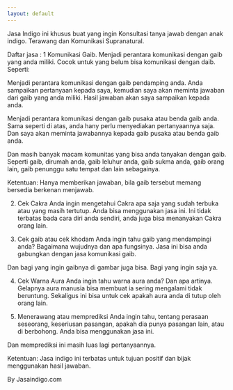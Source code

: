 ```yaml
---
layout: default
---
```


Jasa Indigo ini khusus buat yang ingin Konsultasi tanya jawab dengan anak indigo. Terawang dan Komunikasi Supranatural.

Daftar jasa :
1 Komunikasi Gaib.
Menjadi perantara komunikasi dengan gaib yang anda miliki. Cocok untuk yang belum bisa komunikasi dengan daib. Seperti:

Menjadi perantara komunikasi dengan gaib pendamping anda. Anda sampaikan pertanyaan kepada saya, kemudian saya akan meminta jawaban dari gaib yang anda miliki. Hasil jawaban akan saya sampaikan kepada anda.

Menjadi perantara komunikasi dengan gaib pusaka atau benda gaib anda. Sama seperti di atas, anda hany perlu menyediakan pertanyaannya saja. Dan saya akan meminta jawabannya kepada gaib pusaka atau benda gaib anda. 

Dan masih banyak macam komunitas yang bisa anda tanyakan dengan gaib. Seperti gaib, dirumah anda, gaib leluhur anda, gaib sukma anda, gaib orang lain, gaib penunggu satu tempat dan lain sebagainya.

Ketentuan:
Hanya memberikan jawaban, bila gaib tersebut memang bersedia berkenan menjawab. 

2. Cek Cakra
Anda ingin mengetahui Cakra apa saja yang sudah terbuka atau yang masih tertutup. Anda bisa menggunakan jasa ini. Ini tidak terbatas bada cara diri anda sendiri, anda juga bisa menanyakan Cakra orang lain.

3. Cek gaib atau cek khodam
Anda ingin tahu gaib yang mendampingi anda? Bagaimana wujudnya dan apa fungsinya. Jasa ini bisa anda gabungkan dengan jasa komunikasi gaib. 

Dan bagi yang ingin gaibnya di gambar juga bisa. Bagi yang ingin saja ya.

4. Cek Warna Aura
Anda ingin tahu warna aura anda? Dan apa artinya. Gelapnya aura manusia bisa membuat ia sering mengalami tidak beruntung. Sekaligus ini bisa untuk cek apakah aura anda di tutup oleh orang lain.

5. Menerawang atau memprediksi
Anda ingin tahu, tentang perasaan seseorang, keseriusan pasangan, apakah dia punya pasangan lain, atau di berbohong. Anda bisa menggunakan jasa ini. 

Dan memprediksi ini masih luas lagi pertanyaannya. 

Ketentuan:
Jasa indigo ini terbatas untuk tujuan positif dan bijak menggunakan hasil jawaban.

By Jasaindigo.com
